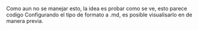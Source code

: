 Como aun no se manejar esto, la idea es probar como se ve, esto parece codigo
Configurando el tipo de formato a .md, es posible visualisarlo en de manera previa.
